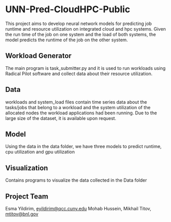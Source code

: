 # UNN-Pred-CloudHPC-Public
This project aims to develop neural network models for predicting job runtime and resource utilization on integrated cloud and  hpc systems. Given the run time of the job on one system and the load of both systems, the model predicts the runtime of the job on the other system. 

## Workload Generator

The main program is task_submitter.py and it is used to run workloads using Radical Pilot software and collect data about their resource utilization.


## Data

workloads and system_load files contain time series data about the tasks/jobs that belong to a workload and the system utilization of the allocated nodes the workload applications had been running. Due to the large size of the dataset, it is available upon request. 

## Model
Using the data in the data folder, we have three models to predict runtime, cpu utilization and gpu utilization

## Visualization

Contains programs to visualize the data collected in the Data folder

## Project Team
Esma Yildirim, eyildirim@qcc.cuny.edu
Mohab Hussein, 
Mikhail Titov, mtitov@bnl.gov
